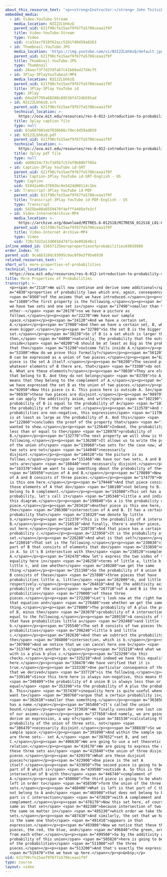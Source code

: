 ```yaml
---
about_this_resource_text: '<p><strong>Instructor:</strong> John Tsitsiklis</p>'
embedded_media:
  - id: Video-YouTube-Stream
    media_location: N3I2ZLbh6zQ
    parent_uid: 621f90cfe15aef9f67fa5706ceaa1f9f
    title: Video-YouTube-Stream
    type: Video
    uid: cca31ecf810f62acc5281fd0459a0263
  - id: Thumbnail-YouTube-JPG
    media_location: 'https://img.youtube.com/vi/N3I2ZLbh6zQ/default.jpg'
    parent_uid: 621f90cfe15aef9f67fa5706ceaa1f9f
    title: Thumbnail-YouTube-JPG
    type: Thumbnail
    uid: 28aacf3f7d37dfa67c41b68ad27d4cf5
  - id: 3Play-3PlayYouTubeid-MP4
    media_location: N3I2ZLbh6zQ
    parent_uid: 621f90cfe15aef9f67fa5706ceaa1f9f
    title: 3Play-3Play YouTube id
    type: 3Play
    uid: 64a2df795a68288c89536f4724b591ad
  - id: N3I2ZLbh6zQ.srt
    parent_uid: 621f90cfe15aef9f67fa5706ceaa1f9f
    technical_location: >-
      https://ocw.mit.edu/resources/res-6-012-introduction-to-probability-spring-2018/part-i-the-fundamentals/more-properties-of-probabilities/N3I2ZLbh6zQ.srt
    title: 3play caption file
    type: null
    uid: 63a687081eb7036b66cf0ec4d59ad859
  - id: N3I2ZLbh6zQ.pdf
    parent_uid: 621f90cfe15aef9f67fa5706ceaa1f9f
    technical_location: >-
      https://ocw.mit.edu/resources/res-6-012-introduction-to-probability-spring-2018/part-i-the-fundamentals/more-properties-of-probabilities/N3I2ZLbh6zQ.pdf
    title: 3play pdf file
    type: null
    uid: dd00154c73cf3d5b7c57ef9b80b7f05e
  - id: Caption-3Play YouTube id-SRT
    parent_uid: 621f90cfe15aef9f67fa5706ceaa1f9f
    title: Caption-3Play YouTube id-SRT-English - US
    type: Caption
    uid: 91042a48c37693bc9e5424d00114c1be
  - id: Transcript-3Play YouTube id-PDF
    parent_uid: 621f90cfe15aef9f67fa5706ceaa1f9f
    title: Transcript-3Play YouTube id-PDF-English - US
    type: Transcript
    uid: 5425be80a6559470f4efff4405efe3cf
  - id: Video-InternetArchive-MP4
    media_location: >-
      https://archive.org/download/MITRES.6-012S18/MITRES6_012S18_L01-06_300k.mp4
    parent_uid: 621f90cfe15aef9f67fa5706ceaa1f9f
    title: Video-Internet Archive-MP4
    type: Video
    uid: 720c7d22a13d0016d74f1c4e093646c1
inline_embed_id: 15657125morepropertiesofprobabilities69010886
order_index: 78
parent_uid: 9ca6b310dc93095c9ac0f0e5f95e6930
related_resources_text: ''
short_url: more-properties-of-probabilities
technical_location: >-
  https://ocw.mit.edu/resources/res-6-012-introduction-to-probability-spring-2018/part-i-the-fundamentals/more-properties-of-probabilities
title: More Properties of Probabilities
transcript: >-
  <p><span m="2110">We will now continue and derive some additional</span> <span
  m="4830">properties of probability laws which are, again, consequences</span>
  <span m="8560">of the axioms that we have introduced.</span></p><p><span
  m="11680">The first property is the following.</span></p><p><span m="14140">If
  we have two sets and one set is</span> <span m="17490">smaller than the
  other--</span> <span m="20170">so we have a picture as
  follows.</span></p><p><span m="22270">We have our sample
  space.</span></p><p><span m="24120">And we have a certain set,
  A.</span></p><p><span m="27080">And then we have a certain set, B, which is
  even bigger.</span></p><p><span m="32780">So the set B is the bigger blue
  set.</span></p><p><span m="38230">So if B is a set which is larger than A,
  then,</span> <span m="44890">naturally, the probability that the outcome falls
  inside</span> <span m="48200">B should be at least as big as the probability
  that the</span> <span m="51290">outcome falls inside A.</span></p><p><span
  m="53380">How do we prove this formally?</span></p><p><span m="56120">The set
  B can be expressed as a union of two pieces.</span></p><p><span m="62410">One
  piece is the set A itself.</span></p><p><span m="66290">The second piece is
  whatever elements of B there are, that</span> <span m="73300">do not belong in
  A. What are these elements?</span></p><p><span m="78030">They are elements
  that belong to B. And they do not belong</span> <span m="83789">to A, which
  means that they belong to the complement of A.</span></p><p><span m="87720">So
  we have expressed the set B as the union of two pieces.</span></p><p><span
  m="92050">Now this piece is A. This piece here is outside A. So</span> <span
  m="96930">these two pieces are disjoint.</span></p><p><span m="98979">And so
  we can apply the additivity axiom, and write</span> <span m="102190">that the
  probability of B is equal to the probability of A</span> <span m="107470">plus
  the probability of the other set.</span></p><p><span m="113570">And since
  probabilities are non-negative, this expression</span> <span m="117960">here
  is at least as large as the probability of A. And this</span> <span
  m="122860">concludes the proof of the property that</span> <span m="124710">we
  wanted to show.</span></p><p><span m="125640">Indeed, the probability of A is
  less than or equal to the</span> <span m="128978">probability of
  B.</span></p><p><span m="132770">The next property we will show is the
  following.</span></p><p><span m="136200">It allows us to write the probability
  of the union of</span> <span m="139960">two sets for the case now, where the
  two sets are not</span> <span m="144040">necessarily
  disjoint.</span></p><p><span m="146520">So the picture is as
  follows.</span></p><p><span m="151460">We have our two sets, A and B. These
  sets are</span> <span m="160440">not necessarily disjoint.</span></p><p><span
  m="163370">And we want to say something about the probability of the</span>
  <span m="165950">union of A and B.</span></p><p><span m="170880">Now the union
  of A and B consists of three pieces.</span></p><p><span m="174770">One piece
  is this one here.</span></p><p><span m="179440">And that piece consists of
  those elements of A that do</span> <span m="186100">not belong to B. So they
  belong to B complement.</span></p><p><span m="192080">This set has a certain
  probability, let's call it</span> <span m="195340">little a and indicate it on
  this diagram.</span></p><p><span m="199840">So a is the probability of this
  piece.</span></p><p><span m="203410">Another piece is this one here, which is
  the</span> <span m="206300">intersection of A and B. It has a certain
  probability that</span> <span m="210329">we denote by little
  b.</span></p><p><span m="212370">This is the probability of A intersection
  B.</span></p><p><span m="216510">And finally, there's another piece, which is
  out here.</span></p><p><span m="220730">And that piece has a certain
  probability c.</span></p><p><span m="223950">It is the probability of that
  set.</span></p><p><span m="226280">And what is that set?</span></p><p><span
  m="228010">That set is the following.</span></p><p><span m="230030">It's that
  part of B that consists of elements that do</span> <span m="233850">not belong
  in A. So it's B intersection with the</span> <span m="238520">complement of
  A.</span></p><p><span m="242470">Now let's express the two sides of this
  equality here in</span> <span m="246250">terms of little a, little b, and
  little c, and see whether</span> <span m="249280">we get the same
  thing.</span></p><p><span m="251190">So the probability of A union B. A union
  B consists of these</span> <span m="257800">three pieces that have
  probabilities little a, little</span> <span m="262000">b, and little c,
  respectively.</span></p><p><span m="264810">And by the additivity axiom, the
  probability of the union</span> <span m="267710">of A and B is the sum of the
  probabilities</span> <span m="270000">of these three
  pieces.</span></p><p><span m="272200">Let's look now at the right hand side of
  that equation and</span> <span m="276480">see whether we get the same
  thing.</span></p><p><span m="278800">The probability of A plus the probability
  of B, minus the</span> <span m="283070">probability of A intersection B is
  equal to the following.</span></p><p><span m="289150">A consists of two pieces
  that have probabilities little a</span> <span m="292480">and little
  b.</span></p><p><span m="295540">The set B consists of two pieces that have
  probabilities</span> <span m="298240">little b and little
  c.</span></p><p><span m="302630">And then we subtract the probability of
  the</span> <span m="304800">intersection, which is b.</span></p><p><span
  m="307960">And we notice that we can cancel here one b</span> <span
  m="313740">with another b.</span></p><p><span m="315210">And what we are left
  with is a plus b plus c.</span></p><p><span m="323290">So this
  checks.</span></p><p><span m="325210">And indeed we have this equality
  here.</span></p><p><span m="330470">We have verified that it is
  true.</span></p><p><span m="333330">One particular consequence of the equality
  that we derived</span> <span m="337720">is the following.</span></p><p><span
  m="339140">Since this term here is always non-negative, this means that</span>
  <span m="348409">the probability of A union B is always less than or
  equal</span> <span m="353390">to the probability of A plus the probability of
  B. This</span> <span m="357430">inequality here is quite useful whenever we
  want to</span> <span m="360760">argue that a certain probability is</span>
  <span m="362610">smaller than something.</span></p><p><span m="363850">And it
  has a name.</span></p><p><span m="365460">It's called the union
  bound.</span></p><p><span m="373020">We finally consider one last consequence
  of our axioms.</span></p><p><span m="377650">And namely, we are going to
  derive an expression, a way of</span> <span m="381530">calculating the
  probability of the union of three sets, not</span> <span
  m="386470">necessarily disjoint.</span></p><p><span m="388830">So we have our
  sample space.</span></p><p><span m="391890">And within the sample space there
  are three sets-- set A,</span> <span m="397652">set B, and set
  C.</span></p><p><span m="406630">We are going to use a set theoretic
  relation.</span></p><p><span m="410170">We are going to express the union of
  these three sets as</span> <span m="415840">the union of three disjoint
  pieces.</span></p><p><span m="420370">What are these disjoint
  pieces?</span></p><p><span m="423900">One piece is the set A
  itself.</span></p><p><span m="433050">The second piece is going to be that
  part of B which is</span> <span m="439500">outside A. So this is the
  intersection of B with the</span> <span m="446740">complement of
  A.</span></p><p><span m="450860">The third piece is going to be whatever is
  left in order to</span> <span m="458590">form the union of the three
  sets.</span></p><p><span m="460400">What is left is that part of C that does
  not belong to A and</span> <span m="465980">that does not belong to B. So that
  part is C intersection</span> <span m="473020">with A complement and B
  complement.</span></p><p><span m="478170">Now this set here, of course, is the
  same as that set</span> <span m="482380">because intersection of two sets is
  the same no matter in</span> <span m="485230">which order we take the two
  sets.</span></p><p><span m="487430">And similarly, the set that we have here
  is the same one that</span> <span m="491410">appears in that
  expression.</span></p><p><span m="493900">Now we notice that these three
  pieces, the red, the blue, and</span> <span m="496840">the green, are disjoint
  from each other.</span></p><p><span m="499560">So by the additivity axiom, the
  probability of this union</span> <span m="505820">here is going to be the sum
  of the probabilities</span> <span m="511080">of the three
  pieces.</span></p><p><span m="513200">And that's exactly the expression</span>
  <span m="515470">the we have up here.</span></p><p>&nbsp;</p>
uid: 621f90cfe15aef9f67fa5706ceaa1f9f
type: course
layout: video
---
```

